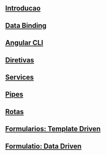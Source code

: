 
## [Introducao](00-introducao/00-index.md)
## [Data Binding](01-data-binding/00-index.md)
## [Angular CLI](02-angular-cli/00-index.md)
## [Diretivas](03-diretivas/00-index.md)
## [Services](04-services/00-index.md)
## [Pipes](05-pipes/00-index.md)
## [Rotas](06-rotas/00-index.md)
## [Formularios: Template Driven](07-fomularios-template-driven/00-index.md)
## [Formulatio: Data Driven](08-formularios-data-driven/00-index.md)
